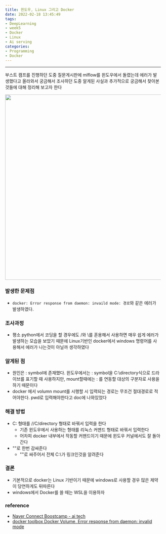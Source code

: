 ```yaml
---
title: 윈도우, Linux 그리고 Docker
date: 2022-02-18 13:45:49
tags:
- DeepLearning
- week5
- Docker
- Linux
- Ai serving
categories:
- Programming
- Docker
---
```

***
부스트 캠프를 진행하던 도중 질문게시판에 mlflow를 윈도우에서 돌렸는데 에러가 발생했다고 올라와서 궁금해서 조사하던 도중 알게된 사실과 추가적으로 궁금해서 찾아본 것들에 대해 정리해 보고자 한다

<center>

<img src="/img/error.png" alt="" width="600px"/>

</center>

### 발생한 문제점
* `docker: Error response from daemon: invaild mode: 경로`와 같은 에러가 발생하였다.

### 조사과정
* 평소 python에서 코딩을 할 경우에도 /와 \\를 혼용해서 사용하면 매우 쉽게 에러가 발생하는 모습을 보았기 때문에 Linux기반인 docker에서 windows 명령어를 사용해서 에러가 나는것이 아닐까 생각하였다

### 알게된 점
* 원인은 : symbol에 존재했다. 윈도우에서는 : symbol을 C:\\directory식으로 드라이브를 표기할 때 사용하지만, mount할때에는 : 를 연동할 대상의 구분자로 사용을 하기 때문이다
* docker 에서 volumn mount를 시행할 시 입력되는 경로는 무조건 절대경로로 적어야한다. pwd로 입력해야한다고 doc에 나와있었다

### 해결 방법
* C: 형태를 //C/directory 형태로 바꿔서 입력을 한다
  * 기존 윈도우에서 사용하는 형태를 리눅스 커맨드 형태로 바꿔서 입력한다
  * 어차피 docker 내부에서 작동할 커맨드이기 때문에 윈도우 커널에서도 잘 돌아간다
* ""로 한번 감싸준다
  * ""로 싸주어서 전체 C:\\가 링크인것을 알려준다


### 결론
* 기본적으로 docker는 Linux 기반이기 때문에 windows로 사용할 경우 많은 제약이 당연하게도 뒤따른다
* windows에서 Docker를 쓸 때는 WSL을 이용하자

### reference
* [Naver Connect Boostcamp - ai tech](https://boostcamp.connect.or.kr/program_ai.html)
* [docker toolbox Docker Volume, Error response from daemon: invalid mode](https://m.blog.naver.com/dbwodlf3/221823831023)